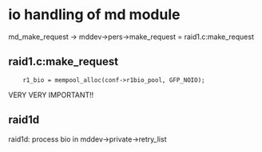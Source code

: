 # io handling of md module

md_make_request -> mddev->pers->make_request = raid1.c:make_request

## raid1.c:make_request

```
	r1_bio = mempool_alloc(conf->r1bio_pool, GFP_NOIO);
```

VERY VERY IMPORTANT!!




## raid1d
raid1d: process bio in mddev->private->retry_list
